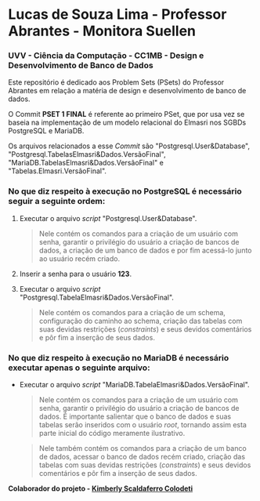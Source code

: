 # Lucas de Souza Lima - Professor Abrantes - Monitora Suellen
### UVV - Ciência da Computação - CC1MB -	Design e Desenvolvimento de Banco de Dados 

Este repositório é dedicado aos Problem Sets (PSets) do Professor Abrantes em relação a matéria de design e desenvolvimento de banco de dados.

O Commit **PSET 1 FINAL** é referente ao primeiro PSet, que por usa vez se baseia na implementação de um modelo relacional do Elmasri nos SGBDs PostgreSQL e MariaDB.

Os arquivos relacionados a esse *Commit* são "Postgresql.User&Database", "Postgresql.TabelasElmasri&Dados.VersãoFinal", "MariaDB.TabelasElmasri&Dados.VersãoFinal" e "Tabelas.Elmasri.VersãoFinal".

### No que diz respeito à execução no PostgreSQL é necessário seguir a seguinte ordem:

1.  Executar o arquivo *script* "Postgresql.User&Database".
    > Nele contém os comandos para a criação de um usuário com senha, garantir o privilégio do usuário a criação de bancos de dados, a criação de um banco de dados e por fim acessá-lo junto ao usuário recém criado.
    
2. Inserir a senha para o usuário **123**.
3. Executar o arquivo *script* "Postgresql.TabelaElmasri&Dados.VersãoFinal".
    > Nele contém os comandos para a criação de um schema, configuração do caminho ao schema, criação das tabelas com suas devidas restrições (*constraints*) e seus devidos comentários e pôr fim a inserção de seus dados.

### No que diz respeito à execução no MariaDB é necessário executar apenas o seguinte arquivo:

- Executar o arquivo *script* "MariaDB.TabelaElmasri&Dados.VersãoFinal".
    > Nele contém os comandos para a criação de um usuário com senha, garantir o privilégio do usuário a criação de bancos de dados. É importante salientar que o banco de dados e suas tabelas serão inseridos com o usuário *root*, tornando assim esta parte inicial do código meramente ilustrativo.
    
    > Nele também contém os comandos para a criação de um banco de dados, acessar o banco de dados recém criado, criação das tabelas com suas devidas restrições (*constraints*) e seus devidos comentários e pôr fim a inserção de seus dados.
    
**Colaborador do projeto - [Kimberly Scaldaferro Colodeti ](https://github.com/KimberlyScaldaC)**  
